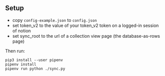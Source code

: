 ## Setup

- copy `config-example.json` to `config.json`
- set token_v2 to the value of your token_v2 token on a logged-in session of notion
- set sync_root to the url of a collection view page (the database-as-rows page)

Then run:

```
pip3 install --user pipenv
pipenv install
pipenv run python ./sync.py
```
